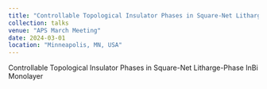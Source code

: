 ```yaml
---
title: "Controllable Topological Insulator Phases in Square-Net Litharge-Phase InBi Monolayer"
collection: talks
venue: "APS March Meeting"
date: 2024-03-01
location: "Minneapolis, MN, USA"
---
```

Controllable Topological Insulator Phases in Square-Net Litharge-Phase InBi Monolayer
